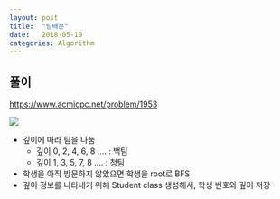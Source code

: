 ```yaml
---
layout: post
title:  "팀배분"
date:   2018-05-10
categories: Algorithm
---
```


## 풀이

<https://www.acmicpc.net/problem/1953>

![](/image/teammake04.png)

- 깊이에 따라 팀을 나눔
  - 깊이 0, 2, 4, 6, 8 .... : 백팀
  - 깊이 1, 3, 5, 7, 8 .... : 청팀
- 학생을 아직 방문하지 않았으면 학생을 root로 BFS
- 깊이 정보를 나타내기 위해 Student class 생성해서, 학생 번호와 깊이 저장
